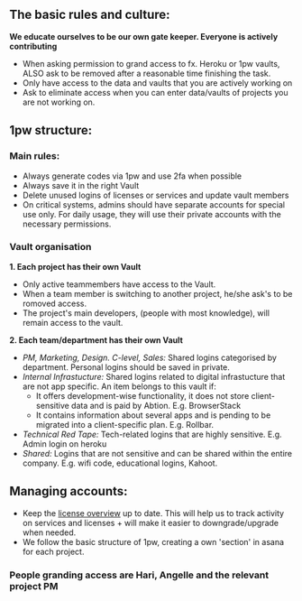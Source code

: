 ## The basic rules and culture:
**We educate ourselves to be our own gate keeper. Everyone is actively contributing**
  - When asking permission to grand access to fx. Heroku or 1pw vaults, ALSO ask to be removed after a reasonable time finishing the task. 
  - Only have access to the data and vaults that you are actively working on
  - Ask to eliminate access when you can enter data/vaults of projects you are not working on.

## 1pw structure:
### Main rules:
  - Always generate codes via 1pw and use 2fa when possible
  - Always save it in the right Vault
  - Delete unused logins of licenses or services and update vault members
  - On critical systems, admins should have separate accounts for special use only. For daily usage, they will use their private accounts with the necessary permissions.
  
### Vault organisation
**1. Each project has their own Vault**
  - Only active teammembers have access to the Vault. 
  - When a team member is switching to another project, he/she ask's to be romoved access.
  - The project's main developers, (people with most knowledge), will remain access to the vault.

**2. Each team/department has their own Vault**
  - _PM, Marketing, Design. C-level, Sales:_ Shared logins categorised by department. Personal logins should be saved in private.
  - _Internal Infrastucture:_ Shared logins related to digital infrastucture that are not app specific. An item belongs to this vault if:
    - It offers development-wise functionality, it does not store client-sensitive data and is paid by Abtion. E.g. BrowserStack
    -  It contains information about several apps and is pending to be migrated into a client-specific plan. E.g. Rollbar.
  - _Technical Red Tape:_ Tech-related logins that are highly sensitive. E.g. Admin login on heroku
  - _Shared:_ Logins that are not sensitive and can be shared within the entire company. E.g. wifi code, educational logins, Kahoot.

## Managing accounts:
  - Keep the [license overview](https://app.asana.com/0/1149529931138025/list) up to date. This will help us to track activity on services and licenses + will make it easier to downgrade/upgrade when needed. 
  - We follow the basic structure of 1pw, creating a own 'section' in asana for each project. 

### People granding access are Hari, Angelle and the relevant project PM
